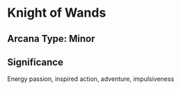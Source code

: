 # Knight of Wands

## Arcana Type: Minor

## Significance 

Energy passion, inspired action, adventure, impulsiveness
